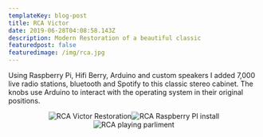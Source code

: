 ```yaml
---
templateKey: blog-post
title: RCA Victor
date: 2019-06-28T04:08:58.143Z
description: Modern Restoration of a beautiful classic
featuredpost: false
featuredimage: /img/rca.jpg
---
```

<span>Using Raspberry Pi, Hifi Berry, Arduino and custom speakers I added 7,000 live radio stations, bluetooth and Spotify to this classic stereo cabinet. The knobs use Arduino to interact with the operating system in their original positions.</span><div style="text-align:center;display: inline-block">![RCA Victor Restoration](/img/rca1.jpg)![RCA Raspberry PI install](/img/rca2.jpg)![RCA playing parliment](/img/rca3.jpg)</div>
